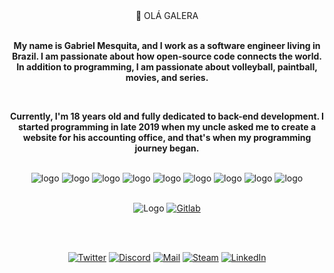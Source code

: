 <div align="center">
  👋 OLÁ GALERA    
  <div/>    
  <br>
 
  **My name is Gabriel Mesquita, and I work as a software engineer living in Brazil. I am passionate about how open-source code connects the world. In addition to programming, I am passionate about volleyball, paintball, movies, and series.**  
 
 <br>

 **Currently, I'm 18 years old and fully dedicated to back-end development. I started programming in late 2019 when my uncle asked me to create a website for his accounting office, and that's when my programming journey began.**

 <br />

<div aling="center>
  
 ![logo](https://camo.githubusercontent.com/ae68c969065110f026bd14f004f4ba9c65473e9050d820baebea196e4e239b28/68747470733a2f2f696d672e736869656c64732e696f2f62616467652f547970657363726970742d626c61636b3f7374796c653d666c61742d737175617265266c6f676f3d74797065736372697074)
 ![logo](https://camo.githubusercontent.com/3c4ad95f1a2d9a9825ad3f9ccb92eb97ab57ef620ac55dbeef0ce904326ffc67/68747470733a2f2f696d672e736869656c64732e696f2f62616467652f4a6176617363726970742d626c61636b3f7374796c653d666c61742d737175617265266c6f676f3d6a617661736372697074)
 ![logo](https://camo.githubusercontent.com/0c9cd81cf184bd30a42ce918a423970626c685e71d929da7ccd79b478e14a0b9/68747470733a2f2f696d672e736869656c64732e696f2f62616467652f52656163742d626c61636b3f7374796c653d666c61742d737175617265266c6f676f3d7265616374)
 ![logo](https://camo.githubusercontent.com/7b6a7065b3507eb4f881913bbda38d3150c3f5529819e078ee72462c358481ca/68747470733a2f2f696d672e736869656c64732e696f2f62616467652f4e6578742d626c61636b3f7374796c653d666c61742d737175617265266c6f676f3d6e6578742e6a73)
 ![logo](https://camo.githubusercontent.com/d77b3e12b88141e09af34ded1e1ea46dd2d2614d8db4e7b6ee9c4ac797724365/68747470733a2f2f696d672e736869656c64732e696f2f62616467652f4e6f64652d626c61636b3f7374796c653d666c61742d737175617265266c6f676f3d6e6f64652e6a73)
 ![logo](https://camo.githubusercontent.com/eebdecea9f7ad67c3170121cb9f286360c78f2771eaf78e73b7d7ad6a1f7c9ef/68747470733a2f2f696d672e736869656c64732e696f2f62616467652f5461696c77696e642532304353532d626c61636b3f7374796c653d666c61742d737175617265266c6f676f3d7461696c77696e642d637373)
 ![logo](https://camo.githubusercontent.com/c85183dbf4bc05eec945b87798226724a7668e6d66bbd00f5520541aa8046b43/68747470733a2f2f696d672e736869656c64732e696f2f62616467652f446f636b65722d626c61636b3f7374796c653d666c61742d737175617265266c6f676f3d646f636b6572)
 ![logo](https://camo.githubusercontent.com/f0b3d651e52d7135388471c609a483e30542fe4ae570b28c451b9a27d8633b0e/68747470733a2f2f696d672e736869656c64732e696f2f62616467652f5653436f64652d626c61636b3f7374796c653d666c61742d737175617265266c6f676f3d76697375616c2d73747564696f2d636f6465266c6f676f436f6c6f723d324439454539)
 ![logo](https://camo.githubusercontent.com/74a900404e26994896c1d624cc0038ff927dea58574af127df25036a705ce0c4/68747470733a2f2f696d672e736869656c64732e696f2f62616467652f57696e646f77732d626c61636b3f7374796c653d666c61742d737175617265266c6f676f3d77696e646f7773266c6f676f436f6c6f723d303137344346)
 ![logo](https://camo.githubusercontent.com/0459850e21983b3bfb270bae69fa813f851437bbc5aed85df34a2663ba4ae802/68747470733a2f2f696d672e736869656c64732e696f2f62616467652f57736c2d626c61636b3f7374796c653d666c61742d737175617265266c6f676f3d6c696e7578)

<div/>
  
<br />

<div aling="center>
  
[![Logo](https://img.shields.io/badge/Github-black?style=flat-square&logo=github)](https://github.com/MesquitaViana)
[![Gitlab](https://img.shields.io/badge/Gitlab-black?style=flat-square&logo=gitlab)](https://gitlab.com/MesquitaViana)

<div/>

<br />
<br />

<div align="center">

[![Twitter](https://img.shields.io/badge/Twitter-black?style=flat-square&logo=twitter)](https://twitter.com/eumescas)
[![Discord](https://img.shields.io/badge/Discord-black?style=flat-square&logo=discord)](mesquita#8679)
[![Mail](https://img.shields.io/badge/Mail-black?style=flat-square&logo=gmail)](mailto:mesquiitaaviana@gmail.com)
[![Steam](https://img.shields.io/badge/Steam-black?style=flat-square&logo=steam)](https://steamcommunity.com/id/mesquitaviana/)
[![LinkedIn](https://img.shields.io/badge/LinkedIn-black?style=flat-square&logo=linkedIn&logoColor=0073B1)]()

<div/>
